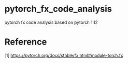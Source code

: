 # pytorch_fx_code_analysis
pytorch fx code analysis based on pytorch 1.12

# Reference
[1] https://pytorch.org/docs/stable/fx.html#module-torch.fx
